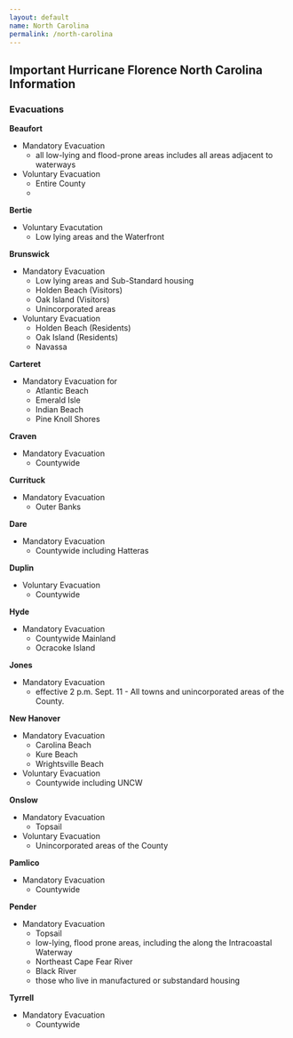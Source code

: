 ```yaml
---
layout: default
name: North Carolina
permalink: /north-carolina
---
```


## Important Hurricane Florence North Carolina Information

### Evacuations

**Beaufort**
 - Mandatory Evacuation
    - all low-lying and flood-prone areas includes all areas adjacent to waterways
 - Voluntary Evacuation
    - Entire County 
    - 
**Bertie**
 - Voluntary Evacutation
    - Low lying areas and the Waterfront

**Brunswick**
 - Mandatory Evacuation
    - Low lying areas and Sub-Standard housing
    - Holden Beach (Visitors)
    - Oak Island (Visitors)
    -  Unincorporated areas
 - Voluntary Evacuation
    - Holden Beach (Residents)
    - Oak Island (Residents)
    - Navassa

**Carteret**
 - Mandatory Evacuation for 
    - Atlantic Beach
    - Emerald Isle
    - Indian Beach
    - Pine Knoll Shores

**Craven**
 - Mandatory Evacuation
    - Countywide

**Currituck**
 - Mandatory Evacuation
    - Outer Banks

**Dare**
 - Mandatory Evacuation
    - Countywide including Hatteras

**Duplin**
 - Voluntary Evacuation
    - Countywide

**Hyde**
 - Mandatory Evacuation
    - Countywide Mainland
    - Ocracoke Island

**Jones**
 - Mandatory Evacuation
    - effective 2 p.m. Sept. 11 - All towns and unincorporated areas of the County.

**New Hanover**
- Mandatory Evacuation
    - Carolina Beach
    - Kure Beach
    - Wrightsville Beach
 - Voluntary Evacuation
    - Countywide including UNCW

**Onslow**
 - Mandatory Evacuation
    - Topsail
 - Voluntary Evacuation
    - Unincorporated areas of the County

**Pamlico**
- Mandatory Evacuation
    - Countywide

**Pender**
 - Mandatory Evacuation
    - Topsail
    - low-lying, flood prone areas, including the along the Intracoastal Waterway
    - Northeast Cape Fear River
    - Black River
    - those who live in manufactured or substandard housing

**Tyrrell**
- Mandatory Evacuation
    - Countywide